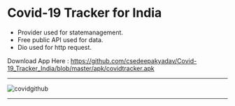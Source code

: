 <h1>Covid-19 Tracker for India</h1>

- Provider used for statemanagement.
- Free public API used for data.
- Dio used for http request.

Download App Here : https://github.com/csedeepakyadav/Covid-19_Tracker_India/blob/master/apk/covidtracker.apk
<br>
<hr>

![covidgithub](https://user-images.githubusercontent.com/22419021/79383105-41860680-7f82-11ea-997b-39edab454f7c.png)

<hr>
<br>

